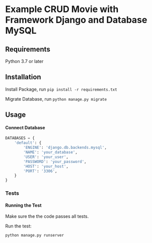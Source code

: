 <!-- omit in toc -->
# Example CRUD Movie with Framework Django and Database MySQL

## Requirements

Python 3.7 or later

## Installation

Install Package, run ```pip install -r requirements.txt```

Migrate Database, run ```python manage.py migrate```

## Usage

#### Connect Database

```python
DATABASES = {
    'default': {
        'ENGINE': 'django.db.backends.mysql',
        'NAME': 'your_database',
        'USER': 'your_user',
        'PASSWORD': 'your_password',
        'HOST': 'your_host',
        'PORT': '3306',
    }
}
```

### Tests

#### Running the Test

Make sure the the code passes all tests.

Run the test:

```
python manage.py runserver
```